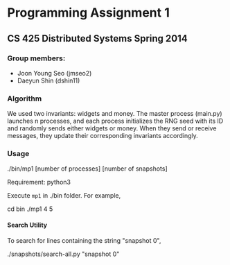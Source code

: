 # Programming Assignment 1
## CS 425 Distributed Systems Spring  2014

### Group members:
* Joon Young Seo (jmseo2)
* Daeyun Shin (dshin11)

### Algorithm

We used two invariants: widgets and money. The master process (main.py) launches n processes, and each process initializes the
RNG seed with its ID and randomly sends either widgets or money. When they send or receive messages, they update their corresponding
invariants accordingly.

### Usage

./bin/mp1 [number of processes] [number of snapshots]



Requirement: python3

Execute `mp1` in ./bin folder. For example,

cd bin
./mp1 4 5

#### Search Utility

To search for lines containing the string "snapshot 0",

./snapshots/search-all.py "snapshot 0"
